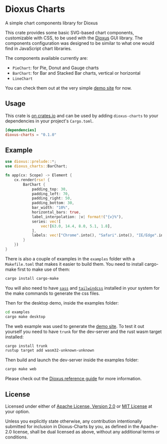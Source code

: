 # Dioxus Charts

A simple chart components library for Dioxus

This crate provides some basic SVG-based chart components, customizable with
CSS, to be used with the [Dioxus](https://dioxuslabs.com/) GUI library. The
components configuration was designed to be similar to what one would find
in JavaScript chart libraries.

The components available currently are:

- `PieChart`: for Pie, Donut and Gauge charts
- `BarChart`: for Bar and Stacked Bar charts, vertical or horizontal
- `LineChart`

You can check them out at the very simple [demo site](https://hiltonm.github.io/dioxus-charts-demo/)
for now.

## Usage

This crate is [on crates.io](https://crates.io/crates/dioxus-charts) and can be
used by adding `dioxus-charts` to your dependencies in your project's `Cargo.toml`.

```toml
[dependencies]
dioxus-charts = "0.1.0"
```

## Example

```rust
use dioxus::prelude::*;
use dioxus_charts::BarChart;

fn app(cx: Scope) -> Element {
    cx.render(rsx! {
        BarChart {
            padding_top: 30,
            padding_left: 70,
            padding_right: 50,
            padding_bottom: 30,
            bar_width: "10%",
            horizontal_bars: true,
            label_interpolation: |v| format!("{v}%"),
            series: vec![
                vec![63.0, 14.4, 8.0, 5.1, 1.8],
            ],
            labels: vec!["Chrome".into(), "Safari".into(), "IE/Edge".into(), "Firefox".into(), "Opera".into()]
        }
    })
}
 ```

There is also a couple of examples in the `examples` folder with a `Makefile.toml` that makes it easier
to build them. You need to install cargo-make first to make use of them:

```sh
cargo install cargo-make
```

You will also need to have [`sass`](https://sass-lang.com/) and [`tailwindcss`](https://tailwindcss.com/)
installed in your system for the make commands to generate the css files.

Then for the desktop demo, inside the examples folder:

```sh
cd examples
cargo make desktop
```

The web example was used to generate the [demo site](https://hiltonm.github.io/dioxus-charts-demo/).
To test it out yourself you need to have `trunk` for the dev-server and the rust wasm target installed:

```sh
cargo install trunk
rustup target add wasm32-unknown-unknown
```

Then build and launch the dev-server inside the examples folder:

```sh
cargo make web
```

Please check out the [Dioxus reference guide](https://dioxuslabs.com/reference/index.html) for more
information.

## License

Licensed under either of [Apache License, Version 2.0](LICENSE-APACHE) or
[MIT License](LICENSE-MIT) at your option.

Unless you explicitly state otherwise, any contribution intentionally submitted
for inclusion in Dioxus-Charts by you, as defined in the Apache-2.0 license, shall be
dual licensed as above, without any additional terms or conditions.
